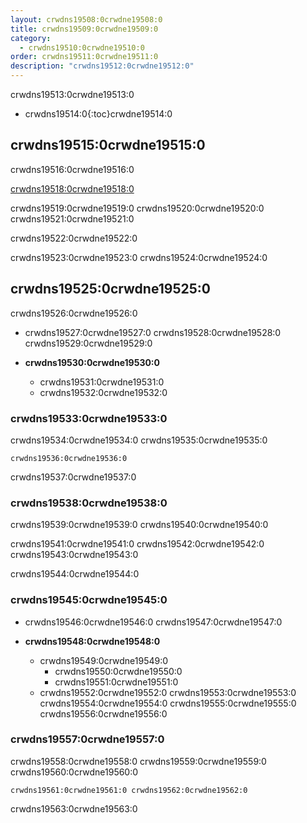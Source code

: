 ```yaml
---
layout: crwdns19508:0crwdne19508:0
title: crwdns19509:0crwdne19509:0
category:
  - crwdns19510:0crwdne19510:0
order: crwdns19511:0crwdne19511:0
description: "crwdns19512:0crwdne19512:0"
---
```

crwdns19513:0crwdne19513:0

- crwdns19514:0{:toc}crwdne19514:0

## crwdns19515:0crwdne19515:0

crwdns19516:0crwdne19516:0

[crwdns19518:0crwdne19518:0](crwdns19517:0crwdne19517:0)

crwdns19519:0crwdne19519:0 crwdns19520:0crwdne19520:0 crwdns19521:0crwdne19521:0

crwdns19522:0crwdne19522:0

crwdns19523:0crwdne19523:0 crwdns19524:0crwdne19524:0

## crwdns19525:0crwdne19525:0

crwdns19526:0crwdne19526:0

- crwdns19527:0crwdne19527:0 crwdns19528:0crwdne19528:0 crwdns19529:0crwdne19529:0

- **crwdns19530:0crwdne19530:0**
  
  - crwdns19531:0crwdne19531:0
  - crwdns19532:0crwdne19532:0

### crwdns19533:0crwdne19533:0

crwdns19534:0crwdne19534:0 crwdns19535:0crwdne19535:0

    crwdns19536:0crwdne19536:0
    

crwdns19537:0crwdne19537:0

### crwdns19538:0crwdne19538:0

crwdns19539:0crwdne19539:0 crwdns19540:0crwdne19540:0

crwdns19541:0crwdne19541:0 crwdns19542:0crwdne19542:0 crwdns19543:0crwdne19543:0

crwdns19544:0crwdne19544:0

### crwdns19545:0crwdne19545:0

- crwdns19546:0crwdne19546:0 crwdns19547:0crwdne19547:0

- **crwdns19548:0crwdne19548:0**
  
  - crwdns19549:0crwdne19549:0  
    - crwdns19550:0crwdne19550:0
    - crwdns19551:0crwdne19551:0
  - crwdns19552:0crwdne19552:0 crwdns19553:0crwdne19553:0 crwdns19554:0crwdne19554:0 crwdns19555:0crwdne19555:0 crwdns19556:0crwdne19556:0

### crwdns19557:0crwdne19557:0

crwdns19558:0crwdne19558:0 crwdns19559:0crwdne19559:0 crwdns19560:0crwdne19560:0

    crwdns19561:0crwdne19561:0 crwdns19562:0crwdne19562:0
    
    
    

crwdns19563:0crwdne19563:0